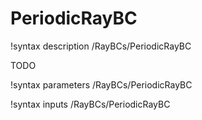 # PeriodicRayBC

!syntax description /RayBCs/PeriodicRayBC

TODO

!syntax parameters /RayBCs/PeriodicRayBC

!syntax inputs /RayBCs/PeriodicRayBC
